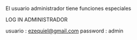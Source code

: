 El usuario administrador tiene funciones especiales

LOG IN ADMINISTRADOR

usuario : ezequiel@gmail.com
password : admin